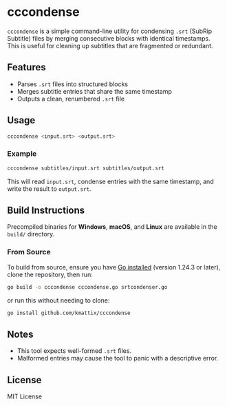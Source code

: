 # cccondense

`cccondense` is a simple command-line utility for condensing `.srt` (SubRip Subtitle) files by merging consecutive blocks with identical timestamps. This is useful for cleaning up subtitles that are fragmented or redundant.

## Features

* Parses `.srt` files into structured blocks
* Merges subtitle entries that share the same timestamp
* Outputs a clean, renumbered `.srt` file

## Usage

```bash
cccondense <input.srt> <output.srt>
```

### Example

```bash
cccondense subtitles/input.srt subtitles/output.srt
```

This will read `input.srt`, condense entries with the same timestamp, and write the result to `output.srt`.

## Build Instructions

Precompiled binaries for **Windows**, **macOS**, and **Linux** are available in the `build/` directory.

### From Source

To build from source, ensure you have [Go installed](https://golang.org/dl/) (version 1.24.3 or later), clone the repository, then run:

```bash
go build -o cccondense cccondense.go srtcondenser.go
```
or run this without needing to clone:
```bash
go install github.com/kmattix/cccondense
```

## Notes

* This tool expects well-formed `.srt` files.
* Malformed entries may cause the tool to panic with a descriptive error.

## License

MIT License
